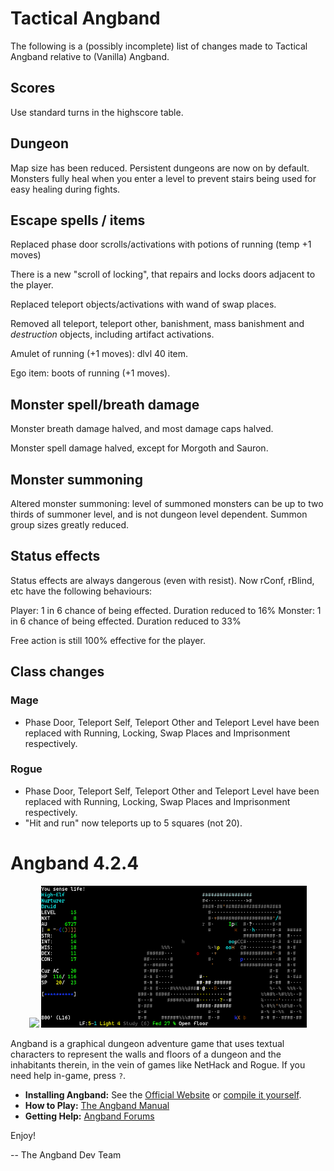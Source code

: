 # Tactical Angband

The following is a (possibly incomplete) list of changes made to Tactical
Angband relative to (Vanilla) Angband.

## Scores

Use standard turns in the highscore table.

## Dungeon

Map size has been reduced. Persistent dungeons are now on by default. Monsters
fully heal when you enter a level to prevent stairs being used for easy
healing during fights.

## Escape spells / items

Replaced phase door scrolls/activations with potions of running (temp +1 moves)

There is a new "scroll of locking", that repairs and locks doors adjacent to
the player.

Replaced teleport objects/activations with wand of swap places.

Removed all teleport, teleport other, banishment, mass banishment and
*destruction* objects, including artifact activations.

Amulet of running (+1 moves): dlvl 40 item.

Ego item: boots of running (+1 moves).

## Monster spell/breath damage

Monster breath damage halved, and most damage caps halved.

Monster spell damage halved, except for Morgoth and Sauron.

## Monster summoning

Altered monster summoning: level of summoned monsters can be up to two thirds
of summoner level, and is not dungeon level dependent. Summon group sizes greatly
reduced.

## Status effects

Status effects are always dangerous (even with resist). Now rConf, rBlind, etc have
the following behaviours:

Player: 1 in 6 chance of being effected. Duration reduced to 16%
Monster: 1 in 6 chance of being effected. Duration reduced to 33%

Free action is still 100% effective for the player.

## Class changes

### Mage

* Phase Door, Teleport Self, Teleport Other and Teleport Level have been
  replaced with Running, Locking, Swap Places and Imprisonment respectively.

### Rogue

* Phase Door, Teleport Self, Teleport Other and Teleport Level have been
  replaced with Running, Locking, Swap Places and Imprisonment respectively.
* "Hit and run" now teleports up to 5 squares (not 20).

# Angband 4.2.4

<p align="center">
  <img src="screenshots/title.png" width="425"/>
  <img src="screenshots/game.png" width="425"/>
</p>

Angband is a graphical dungeon adventure game that uses textual characters to
represent the walls and floors of a dungeon and the inhabitants therein, in the
vein of games like NetHack and Rogue. If you need help in-game, press `?`.

- **Installing Angband:** See the [Official Website](https://angband.github.io/angband/) or [compile it yourself](https://angband.readthedocs.io/en/latest/hacking/compiling.html).
- **How to Play:** [The Angband Manual](https://angband.readthedocs.io/en/latest/)
- **Getting Help:** [Angband Forums](http://angband.oook.cz/forum/)

Enjoy!

-- The Angband Dev Team
